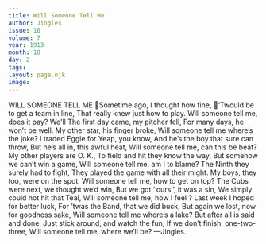 ```yaml
---
title: Will Someone Tell Me
author: Jingles
issue: 16
volume: 7
year: 1913
month: 18
day: 2
tags:
layout: page.njk
image:
---
```

WILL SOMEONE TELL ME Sometime ago, I thought how fine, ‘Twould be to get a team in line, That really knew just how to play. Will someone tell me, does it pay? We'll The first day came, my pitcher fell, For many days, he won’t be well. My other star, his finger broke, Will someone tell me where’s the joke? I traded Eggie for Yeap, you know, And he’s the boy that sure can throw, But he’s all in, this awful heat, Will someone tell me, can this be beat? My other players are O. K., To field and hit they know the way, But somehow we can’t win a game, Will someone tell me, am I to blame? The Ninth they surely had to fight, They played the game with all their might. My boys, they too, were on the spot. Will someone tell me, how to get on top? The Cubs were next, we thought we’d win, But we got ‘‘ours’’, it was a sin, We simply could not hit that Teal, Will someone tell me, how I feel ? Last week I hoped for better luck, For ’twas the Band, that we did buck, But again we lost, now for goodness sake, Will someone tell me where’s a lake? But after all is said and done, Just stick around, and watch the fun; If we don’t finish, one-two-three, Will someone tell me, where we’ll be? —Jingles.
